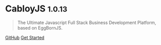 # CabloyJS <small>1.0.13</small>

> The Ultimate Javascript Full Stack Business Development Platform, based on EggBornJS.

[GitHub](https://github.com/zhennann/cabloy)
[Get Started](#introduction)